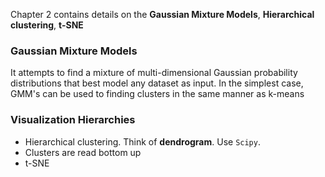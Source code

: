 Chapter 2 contains details on the **Gaussian Mixture Models**, **Hierarchical clustering**, **t-SNE**

### Gaussian Mixture Models
It attempts to find a mixture of multi-dimensional Gaussian probability distributions that best model any dataset as input. In the simplest case, GMM's can be used to finding clusters in the same manner as k-means


### Visualization Hierarchies
- Hierarchical clustering. Think of **dendrogram**. Use `Scipy`.
- Clusters are read bottom up
- t-SNE
